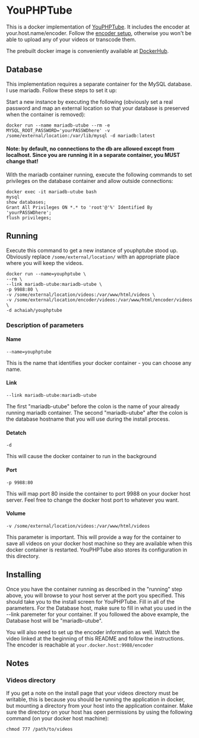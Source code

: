 # YouPHPTube

This is a docker implementation of [YouPHPTube](https://github.com/DanielnetoDotCom/YouPHPTube). It includes the encoder at your.host.name/encoder. Follow the [encoder setup](https://tutorials.youphptube.com/video/streamer-and-encoder), otherwise you won't be able to upload any of your videos or transcode them.

The prebuilt docker image is conveniently available at [DockerHub](https://hub.docker.com/r/achaiah/youphptube).

## Database

This implementation requires a separate container for the MySQL database. I use mariadb. Follow these steps to set it up:

Start a new instance by executing the following (obviously set a real password and map an external location so that your database is preserved when the container is removed): 

`docker run --name mariadb-utube --rm -e MYSQL_ROOT_PASSWORD='yourPASSWDhere' -v /some/external/location:/var/lib/mysql -d mariadb:latest`


#### Note: by default, no connections to the db are allowed except from localhost. Since you are running it in a separate container, you MUST change that!

With the mariadb container running, execute the following commands to set privileges on the database container and allow outside connections:
```
docker exec -it mariadb-utube bash
mysql
show databases;
Grant All Privileges ON *.* to 'root'@'%' Identified By 'yourPASSWDhere';
flush privileges;
```

## Running

Execute this command to get a new instance of youphptube stood up. Obviously replace `/some/external/location/` with an appropriate place where you will keep the videos.
```
docker run --name=youphptube \
--rm \
--link mariadb-utube:mariadb-utube \
-p 9988:80 \
-v /some/external/location/videos:/var/www/html/videos \
-v /some/external/location/encoder/videos:/var/www/html/encoder/videos \
-d achaiah/youphptube
```

### Description of parameters

#### Name
```--name=youphptube```

This is the name that identifies your docker container - you can choose any name.

#### Link
```--link mariadb-utube:mariadb-utube```

The first "mariadb-utube" before the colon is the name of your already running mariadb container.  The second "mariadb-utube" after the colon is the database hostname that you will use during the install process.

#### Detatch
```-d```

This will cause the docker container to run in the background

#### Port
```-p 9988:80```

This will map port 80 inside the container to port 9988 on your docker host server. Feel free to change the docker host port to whatever you want.

#### Volume
```-v /some/external/location/videos:/var/www/html/videos```

This parameter is important.  This will provide a way for the container to save all videos on your docker host machine so they are available when this docker container is restarted.  YouPHPTube also stores its configuration in this directory.

## Installing

Once you have the container running as described in the "running" step above, you will browse to your host server at the port you specified.  This should take you to the install screen for YouPHPTube.  Fill in all of the parameters.  For the Database host, make sure to fill in what you used in the --link paremeter for your container.  If you followed the above example, the Database host will be "mariadb-utube".

You will also need to set up the encoder information as well. Watch the video linked at the beginning of this README and follow the instructions. The encoder is reachable at `your.docker.host:9988/encoder`


## Notes

### Videos directory

If you get a note on the install page that your videos directory must be writable, this is because you should be running the application in docker, but mounting a directory from your host into the application container.  Make sure the directory on your host has open permissions by using the following command (on your docker host machine):

```
chmod 777 /path/to/videos
```

